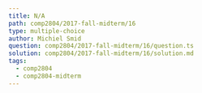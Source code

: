 ```yaml
---
title: N/A
path: comp2804/2017-fall-midterm/16
type: multiple-choice
author: Michiel Smid
question: comp2804/2017-fall-midterm/16/question.ts
solution: comp2804/2017-fall-midterm/16/solution.md
tags:
  - comp2804
  - comp2804-midterm
---
```

